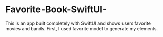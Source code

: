 # Favorite-Book-SwiftUI-
This is an app built completely with SwiftUI and shows users favorite movies and bands. First, I used favorite model to generate my elements.  
